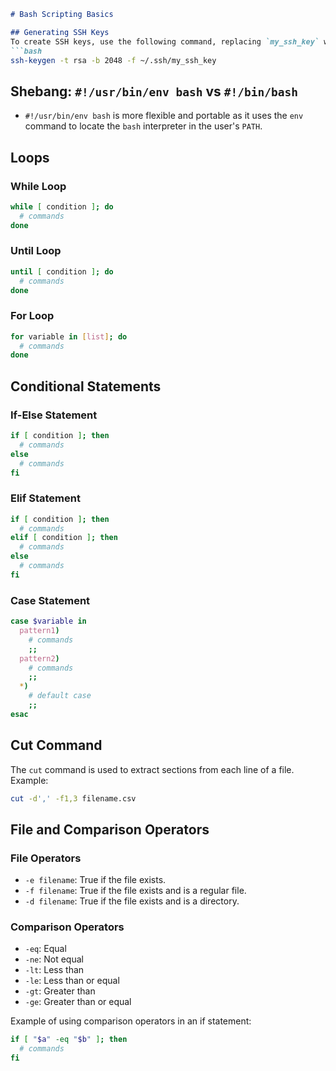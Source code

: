 ```markdown
# Bash Scripting Basics

## Generating SSH Keys
To create SSH keys, use the following command, replacing `my_ssh_key` with your desired key name:
```bash
ssh-keygen -t rsa -b 2048 -f ~/.ssh/my_ssh_key
```

## Shebang: `#!/usr/bin/env bash` vs `#!/bin/bash`
- `#!/usr/bin/env bash` is more flexible and portable as it uses the `env` command to locate the `bash` interpreter in the user's `PATH`.

## Loops
### While Loop
```bash
while [ condition ]; do
  # commands
done
```

### Until Loop
```bash
until [ condition ]; do
  # commands
done
```

### For Loop
```bash
for variable in [list]; do
  # commands
done
```

## Conditional Statements
### If-Else Statement
```bash
if [ condition ]; then
  # commands
else
  # commands
fi
```

### Elif Statement
```bash
if [ condition ]; then
  # commands
elif [ condition ]; then
  # commands
else
  # commands
fi
```

### Case Statement
```bash
case $variable in
  pattern1)
    # commands
    ;;
  pattern2)
    # commands
    ;;
  *)
    # default case
    ;;
esac
```

## Cut Command
The `cut` command is used to extract sections from each line of a file. Example:
```bash
cut -d',' -f1,3 filename.csv
```

## File and Comparison Operators
### File Operators
- `-e filename`: True if the file exists.
- `-f filename`: True if the file exists and is a regular file.
- `-d filename`: True if the file exists and is a directory.

### Comparison Operators
- `-eq`: Equal
- `-ne`: Not equal
- `-lt`: Less than
- `-le`: Less than or equal
- `-gt`: Greater than
- `-ge`: Greater than or equal

Example of using comparison operators in an if statement:
```bash
if [ "$a" -eq "$b" ]; then
  # commands
fi
```
